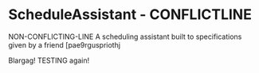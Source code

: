 ScheduleAssistant - CONFLICTLINE
=================
NON-CONFLICTING-LINE
A scheduling assistant built to specifications given by a friend
[pae9rguspriothj

Blargag!
TESTING again!